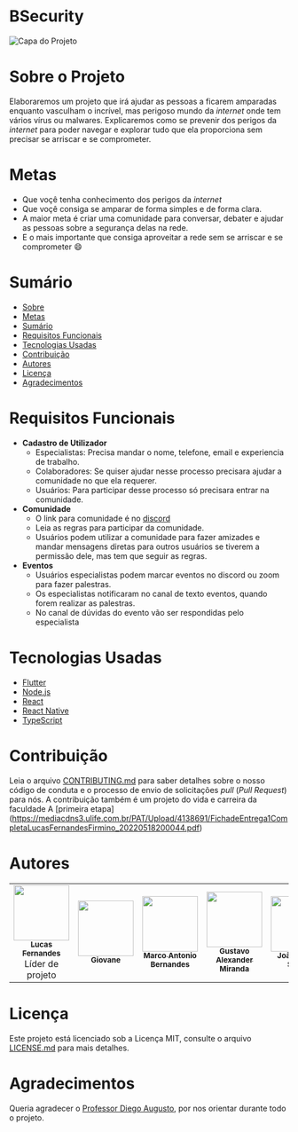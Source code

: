 # BSecurity


![Capa do Projeto](https://uploaddeimagens.com.br/images/003/844/576/original/Sem_T%C3%ADtulo-3.png?1651022548)

# Sobre o Projeto

Elaboraremos um projeto que irá ajudar as pessoas a ficarem amparadas enquanto vasculham o incrível, mas perigoso mundo da *internet* onde tem vários vírus ou malwares. Explicaremos como se prevenir dos perigos da *internet* para poder navegar e explorar tudo que ela proporciona sem precisar se arriscar e se comprometer.

# Metas
- Que voçê tenha conhecimento dos perigos da *internet*
- Que voçê consiga se amparar de forma simples e de forma clara.
- A maior meta é criar uma comunidade para conversar, debater e ajudar as pessoas sobre a segurança delas na rede. 
- E o mais importante que consiga aproveitar a rede sem se arriscar e se comprometer :smile:

# Sumário

* [Sobre](#sobre-o-projeto)
* [Metas](#metas)
* [Sumário](#índice/sumário)
* [Requisitos Funcionais](#requisitos-funcionais)
* [Tecnologias Usadas](#tecnologias-usadas)
* [Contribuição](#contribuição)
* [Autores](#autores)
* [Licença](#licença)
* [Agradecimentos](#agradecimentos)


# Requisitos Funcionais 

- **Cadastro de Utilizador**
    - Especialistas: Precisa mandar o nome, telefone, email e experiencia de trabalho.
    - Colaboradores: Se quiser ajudar nesse processo precisara ajudar a comunidade no que ela requerer.
    - Usuários: Para participar desse processo só precisara entrar na comunidade.
- **Comunidade** 
    - O link para comunidade é no [discord](https://discord.gg/F929Rwks)
    - Leia as regras para participar da comunidade.
    - Usuários podem utilizar a comunidade para fazer amizades e mandar mensagens diretas para outros usuários se tiverem a permissão dele, mas tem que seguir as regras.
- **Eventos** 
    - Usuários especialistas podem marcar eventos no discord ou zoom para fazer palestras.
    - Os especialistas notificaram no canal de texto eventos, quando forem realizar as palestras. 
    - No canal de dúvidas do evento vão ser respondidas pelo especialista


# Tecnologias Usadas

- [Flutter](https://flutter.dev/)
- [Node.js](https://nodejs.org/en/)
- [React](https://pt-br.reactjs.org/)
- [React Native](https://reactnative.dev/)
- [TypeScript](https://www.typescriptlang.org/)

# Contribuição

Leia o arquivo [CONTRIBUTING.md](CONTRIBUTING.md) para saber detalhes sobre o nosso código de conduta e o processo de envio de solicitações *pull* (*Pull Request*) para nós.
A contribuição também é um projeto do vida e carreira da faculdade 
A [primeira etapa] (https://mediacdns3.ulife.com.br/PAT/Upload/4138691/FichadeEntrega1CompletaLucasFernandesFirmino_20220518200044.pdf) 

# Autores

<!-- ALL-CONTRIBUTORS-LIST:START - Do not remove or modify this section -->
<!-- prettier-ignore-start -->
<!-- markdownlint-disable -->
<table>
  <tr>
    <td align="center"><a href="https://github.com/LucasFernandesF"><img src="https://avatars.githubusercontent.com/u/103151835?v=4" width="100px;" alt=""/><br /><sub><b>Lucas Fernandes</b></sub></a><br /> <a>Líder de projeto</a></td>
     <td align="center"><a href="https://github.com/Nanikalango"><img src="https://avatars.githubusercontent.com/u/103152268?v=4" width="100px;" alt=""/><br /><sub><b>Giovane</b></sub></a><br />
    <td align="center"><a href="https://github.com/marcoantoniobernardes"><img src="https://avatars.githubusercontent.com/u/103151935?v=4" width="100px;" alt=""/><br /><sub><b>Marco Antonio Bernandes</b></sub></a><br />        
    <td align="center"><a href="https://github.com/GustavoAlexanderMiranda"><img src="https://avatars.githubusercontent.com/u/103151822?v=4" width="100px;" alt=""/><br /><sub><b>Gustavo Alexander Miranda</b></sub></a><br />  
    <td align="center"><a href="https://github.com/joaorubensouza"><img src="https://avatars.githubusercontent.com/u/103151841?v=4" width="100px;" alt=""/><br /><sub><b>João Ruben Souza</b></sub></a><br />  
    <td align="center"><a href="https://github.com/MarcoAntonioMj"><img src="https://avatars.githubusercontent.com/u/103151980?v=4" width="100px;" alt=""/><br /><sub><b>Marco Antonio</b></sub></a><br />  
    <td align="center"><a href="https://github.com/MarcoAntonioMj"><img src="https://avatars.githubusercontent.com/u/103151980?v=4" width="100px;" alt=""/><br /><sub><b>Marco Antônio Bernandes</b></sub></a><br />   
  <tr>
<table
<!-- markdownlint-restore -->
<!-- prettier-ignore-end -->
    
<!-- ALL-CONTRIBUTORS-LIST:END -->

# Licença

Este projeto está licenciado sob a Licença MIT,  consulte o arquivo [LICENSE.md](LICENSE.md) para mais detalhes.

# Agradecimentos

Queria agradecer o <a href ="https://github.com/profdiegoaugusto">Professor Diego Augusto</a>, por nos orientar durante todo o projeto.
